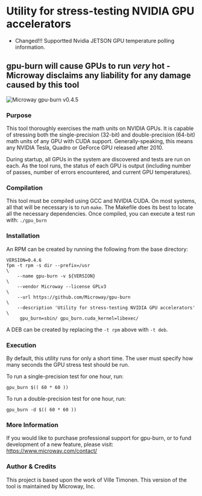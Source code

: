 # Utility for stress-testing NVIDIA GPU accelerators

- Changed!!! Supportted Nvidia JETSON GPU temperature polling information. 

## gpu-burn will cause GPUs to run *very* hot - Microway disclaims any liability for any damage caused by this tool

![Microway gpu-burn v0.4.5](https://cloud.githubusercontent.com/assets/4153509/15579548/1a14214a-2333-11e6-8120-2b2de351a668.png)

### Purpose
This tool thoroughly exercises the math units on NVIDIA GPUs. It is capable of
stressing both the single-precision (32-bit) and double-precision (64-bit) math
units of any GPU with CUDA support. Generally-speaking, this means any NVIDIA
Tesla, Quadro or GeForce GPU released after 2010.

During startup, all GPUs in the system are discovered and tests are run on each.
As the tool runs, the status of each GPU is output (including number of passes,
number of errors encountered, and current GPU temperatures).


### Compilation
This tool must be compiled using GCC and NVIDIA CUDA. On most systems, all that
will be necessary is to run `make`. The Makefile does its best to locate all the
necessary dependencies. Once compiled, you can execute a test run with:
`./gpu_burn`


### Installation
An RPM can be created by running the following from the base directory:
```
VERSION=0.4.6
fpm -t rpm -s dir --prefix=/usr                                             \
    --name gpu-burn -v ${VERSION}                                           \
    --vendor Microway --license GPLv3                                       \
    --url https://github.com/Microway/gpu-burn                              \
    --description 'Utility for stress-testing NVIDIA GPU accelerators'      \
     gpu_burn=sbin/ gpu_burn.cuda_kernel=libexec/
```

A DEB can be created by replacing the `-t rpm` above with `-t deb`.


### Execution
By default, this utility runs for only a short time. The user must specify how
many seconds the GPU stress test should be run.

To run a single-precision test for one hour, run:
```
gpu_burn $(( 60 * 60 ))
```

To run a double-precision test for one hour, run:
```
gpu_burn -d $(( 60 * 60 ))
```

### More Information
If you would like to purchase professional support for gpu-burn, or to fund
development of a new feature, please visit:
https://www.microway.com/contact/


### Author & Credits
This project is based upon the work of Ville Timonen.
This version of the tool is maintained by Microway, Inc.
